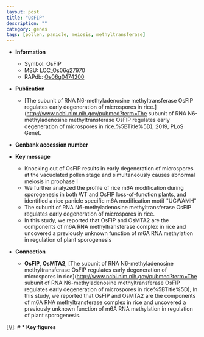 ```yaml
---
layout: post
title: "OsFIP"
description: ""
category: genes
tags: [pollen, panicle, meiosis, methyltransferase]
---
```


* **Information**  
    + Symbol: OsFIP  
    + MSU: [LOC_Os06g27970](http://rice.uga.edu/cgi-bin/ORF_infopage.cgi?orf=LOC_Os06g27970)  
    + RAPdb: [Os06g0474200](https://rapdb.dna.affrc.go.jp/locus/?name=Os06g0474200)  

* **Publication**  
    + [The subunit of RNA N6-methyladenosine methyltransferase OsFIP regulates early degeneration of microspores in rice.](http://www.ncbi.nlm.nih.gov/pubmed?term=The subunit of RNA N6-methyladenosine methyltransferase OsFIP regulates early degeneration of microspores in rice.%5BTitle%5D), 2019, PLoS Genet.

* **Genbank accession number**  

* **Key message**  
    + Knocking out of OsFIP results in early degeneration of microspores at the vacuolated pollen stage and simultaneously causes abnormal meiosis in prophase I
    + We further analyzed the profile of rice m6A modification during sporogenesis in both WT and OsFIP loss-of-function plants, and identified a rice panicle specific m6A modification motif &quot;UGWAMH&quot;
    + The subunit of RNA N6-methyladenosine methyltransferase OsFIP regulates early degeneration of microspores in rice.
    + In this study, we reported that OsFIP and OsMTA2 are the components of m6A RNA methyltransferase complex in rice and uncovered a previously unknown function of m6A RNA methylation in regulation of plant sporogenesis

* **Connection**  
    + __OsFIP__, __OsMTA2__, [The subunit of RNA N6-methyladenosine methyltransferase OsFIP regulates early degeneration of microspores in rice](http://www.ncbi.nlm.nih.gov/pubmed?term=The subunit of RNA N6-methyladenosine methyltransferase OsFIP regulates early degeneration of microspores in rice%5BTitle%5D), In this study, we reported that OsFIP and OsMTA2 are the components of m6A RNA methyltransferase complex in rice and uncovered a previously unknown function of m6A RNA methylation in regulation of plant sporogenesis.

[//]: # * **Key figures**  


